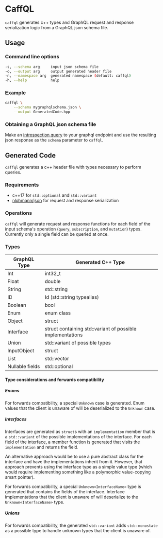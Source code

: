 # CaffQL

`caffql` generates c++ types and GraphQL request and response serialization logic from a GraphQL json schema file.

## Usage

### Command line options
```bash
-s, --schema arg     input json schema file
-o, --output arg     output generated header file
-n, --namespace arg  generated namespace (default: caffql)
-h, --help           help
```

### Example
```bash
caffql \
    --schema mygraphqlschema.json \
    --output GeneratedCode.hpp
```

### Obtaining a GraphQL json schema file
Make an [introspection query](IntrospectionQuery.graphql) to your graphql endpoint and use the resulting json response as the `schema` parameter to `caffql`.

## Generated Code
`caffql` generates a c++ header file with types necessary to perform queries.
### Requirements
* c++17 for `std::optional` and `std::variant`
* [nlohmann/json](https://github.com/nlohmann/json) for request and response serialization

### Operations
`caffql` will generate request and response functions for each field of the input schema's operation (`query`, `subscription`, and `mutation`) types. Currently only a single field can be queried at once.

### Types

| GraphQL Type    | Generated C++ Type                                         |
|-----------------|------------------------------------------------------------|
| Int             | int32_t                                                    |
| Float           | double                                                     |
| String          | std::string                                                |
| ID              | Id (std::string typealias)                                 |
| Boolean         | bool                                                       |
| Enum            | enum class                                                 |
| Object          | struct                                                     |
| Interface       | struct containing std::variant of possible implementations |
| Union           | std::variant of possible types                             |
| InputObject     | struct                                                     |
| List            | std::vector                                                |
| Nullable fields | std::optional                                              |

#### Type considerations and forwards compatibility
##### Enums
For forwards compatibility, a special `Unknown` case is generated. Enum values that the client is unaware of will be deserialized to the `Unknown` case.

##### Interfaces
Interfaces are generated as `struct`s with an `implementation` member that is a `std::variant` of the possible implementations of the interface. For each field of the interface, a member function is generated that visits the `implementation` and returns the field.

An alternative approach would be to use a pure abstract class for the interface and have the implementations inherit from it. However, that approach prevents using the interface type as a simple value type (which would require implementing something like a polymorphic value-copying smart pointer).

For forwards compatibility, a special `Unknown<InterfaceName>` type is generated that contains the fields of the interface. Interface implementations that the client is unaware of will deserialize to the `Unknown<InterfaceName>` type.

##### Unions
For forwards compatibility, the generated `std::variant` adds `std::monostate` as a possible type to handle unknown types that the client is unaware of.




